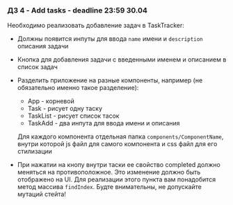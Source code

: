 ### **ДЗ 4 - Add tasks** - deadline 23:59 30.04

Необходимо реализовать добавление задач в TaskTracker:

* Должны появится инпуты для ввода `name` имени и `description` описания задачи
* Кнопка для добавления задачи с введенными именем и описанием в список задач
* Разделить приложение на разные компоненты, например (не обязательно именно такое разделение):
  * App - корневой
  * Task - рисует одну таску
  * TaskList - рисует список тасок
  * TaskAdd - два инпута для ввода имени и описания

  Для каждого компонента отдельная папка `components/ComponentName`, внутри которой js файл для самого компонента и css файл для его стилизации
* При нажатии на кнопу внутри таски ее свойство completed должно меняться на противоположное. Это изменение должно быть отображено на UI. Для реализации этого пункта вам понадобится метод массива `findIndex`. Будте внимательны, не допускайте мутаций стейта!
